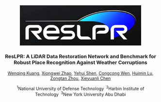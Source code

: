<p align="center">
  <img src="./docs/figs/ResLPR_logo.png" alt="Project Logo" width="400"/>
</p>

<h3 align="center">ResLPR: A LiDAR Data Restoration Network and Benchmark for Robust Place Recognition Against Weather Corruptions</h3>

<p align="center">
  <a href="https://github.com/author1_github_profile">Wenqing Kuang</a>,
  <a href="https://github.com/author2_github_profile">Xiongwei Zhao</a>,
  <a href="https://github.com/author3_github_profile">Yehui Shen</a>,
  <a href="https://github.com/author3_github_profile">Congcong Wen</a>,
  <a href="https://github.com/author3_github_profile">Huimin Lu</a>,
  <a href="https://github.com/author3_github_profile">Zongtan Zhou</a>,
  <a href="https://github.com/author3_github_profile">Xieyuanli Chen</a>
</p>

<p align="center"><sup>1</sup>National University of Defense Technology&nbsp;&nbsp;<sup>2</sup>Harbin Institute of Technology&nbsp;&nbsp;<sup>3</sup>New York University Abu Dhabi</p>

